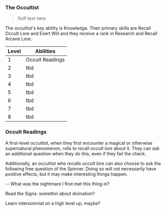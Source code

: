 ### The Occultist

> fluff text here

The occultist's key ability is Knowledge. Their primary skills are Recall Occult Lore and Exert Will and they receive a rank in Research and Recall Arcane Lore.

| Level | Abilities |
| ----- | --------- |
| 1 | Occult Readings |
| 2 | tbd |
| 3 | tbd |
| 4 | tbd |
| 5 | tbd |
| 6 | tbd |
| 7 | tbd |
| 8 | tbd |

### Occult Readings
A first-level occultist, when they first encounter a magical or otherwise supernatural phenomenon, rolls to _recall occult lore_ about it. They can ask an additional question when they do this, even if they fail the check.

Additionally, an occultist who _recalls occult lore_ can also choose to ask the following free question of the Spinner. Doing so will not necessarily have positive effects, but it may make interesting things happen.

-- What was the nightmare I first met this thing in?

Read the Signs: somethin about divination? 

Learn intersomnial on a high level up, maybe?
